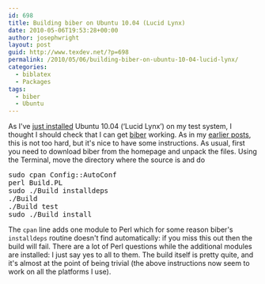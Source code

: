 ```yaml
---
id: 698
title: Building biber on Ubuntu 10.04 (Lucid Lynx)
date: 2010-05-06T19:53:28+00:00
author: josephwright
layout: post
guid: http://www.texdev.net/?p=698
permalink: /2010/05/06/building-biber-on-ubuntu-10-04-lucid-lynx/
categories:
  - biblatex
  - Packages
tags:
  - biber
  - Ubuntu
---
```

As I've <a href="http://www.texdev.net/2010/05/06/tex-live-2009-on-ubuntu-10-04-lucid-lynx/">just installed</a> Ubuntu 10.04 (‘Lucid Lynx’) on my test system, I thought I should check that I can get <a title="bibter" href="http://biblatex-biber.sourceforge.net/">biber</a> working. As in my <a href="http://www.texdev.net/index.php?s=biber">earlier posts</a>, this is not too hard, but it's nice to have some instructions. As usual, first you need to download biber from the homepage and unpack the files. Using the Terminal, move the directory where the source is and do
<pre>sudo cpan Config::AutoConf
perl Build.PL
sudo ./Build installdeps
./Build
./Build test
sudo ./Build install
</pre>
The <code>cpan</code> line adds one module to Perl which for some reason biber's <code>installdeps</code> routine doesn't find automatically: if you miss this out then the build will fail. There are a lot of Perl questions while the additional modules are installed: I just say yes to all to them. The build itself is pretty quite, and it's almost at the point of being trivial (the above instructions now seem to work on all the platforms I use).